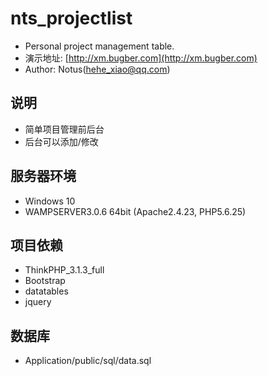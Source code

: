 # nts_projectlist
* Personal project management table.
* 演示地址: [http://xm.bugber.com](http://xm.bugber.com)
* Author: Notus(hehe_xiao@qq.com)

## 说明
* 简单项目管理前后台
* 后台可以添加/修改

## 服务器环境
* Windows 10
* WAMPSERVER3.0.6 64bit (Apache2.4.23, PHP5.6.25)

## 项目依赖
* ThinkPHP_3.1.3_full
* Bootstrap
* datatables
* jquery
 
## 数据库
*  Application/public/sql/data.sql

